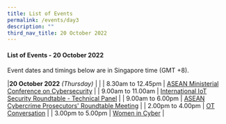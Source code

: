 ```yaml
---
title: List of Events
permalink: /events/day3
description: ""
third_nav_title: 20 October 2022
---
```


#### **List of Events - 20 October 2022**

Event dates and timings below are in Singapore time (GMT +8). 

|**20 October 2022** *(Thursday)*  |                                                                                                |
| 8.30am to 12.45pm             | [ASEAN Ministerial Conference on Cybersecurity](/events/20-October-2022/amcc)   |
| 9.00am to 11.00am           | [International IoT Security Roundtable - Technical Panel](/events/20-October-2022/IIOTSRT-technical-panel)     |
| 9.00am to 6.00pm                | [ASEAN Cybercrime Prosecutors' Roundtable Meeting](/events/20-October-2022/acprm)                               |
| 2.00pm to 4.00pm              | [OT Conversation](/events/20-October-2022/ot-conversation)                                    |
| 3.00pm to 5.00pm          | [Women in Cyber](/events/20-October-2022/women-in-cyber)                                            |